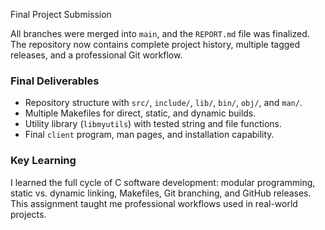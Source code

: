 Final Project Submission

All branches were merged into `main`, and the `REPORT.md` file was finalized.  
The repository now contains complete project history, multiple tagged releases, and a professional Git workflow.  

### Final Deliverables
- Repository structure with `src/`, `include/`, `lib/`, `bin/`, `obj/`, and `man/`.  
- Multiple Makefiles for direct, static, and dynamic builds.  
- Utility library (`libmyutils`) with tested string and file functions.  
- Final `client` program, man pages, and installation capability.  

### Key Learning
I learned the full cycle of C software development: modular programming, static vs. dynamic linking, Makefiles, Git branching, and GitHub releases. This assignment taught me professional workflows used in real-world projects.
